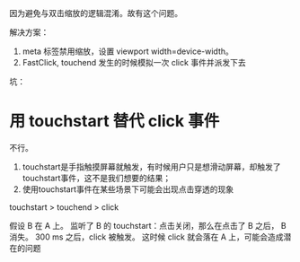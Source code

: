 
因为避免与双击缩放的逻辑混淆。故有这个问题。 

解决方案： 

1. meta 标签禁用缩放，设置 viewport width=device-width。 
2. FastClick, touchend 发生的时候模拟一次 click 事件并派发下去 


坑： 

# 用 touchstart 替代 click 事件 

不行。 

1. touchstart是手指触摸屏幕就触发，有时候用户只是想滑动屏幕，却触发了touchstart事件，这不是我们想要的结果；
2. 使用touchstart事件在某些场景下可能会出现点击穿透的现象 

touchstart > touchend > click

假设 B 在 A 上。 监听了 B 的 touchstart：点击关闭，那么在点击了 B 之后， B 消失。 300 ms 之后，click 被触发。 这时候 click 就会落在 A 上，可能会造成潜在的问题
